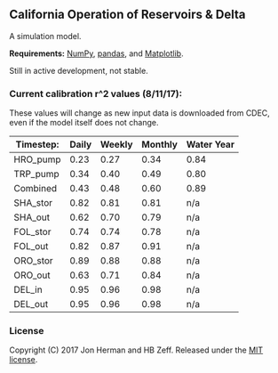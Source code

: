 ## California Operation of Reservoirs & Delta

A simulation model. 

**Requirements:** [NumPy](http://www.numpy.org/), [pandas](http://pandas.pydata.org/), and [Matplotlib](http://matplotlib.org/).

Still in active development, not stable.

### Current calibration r^2 values (8/11/17):
These values will change as new input data is downloaded from CDEC, even if the model itself does not change.

| Timestep:  | Daily | Weekly | Monthly | Water Year |
| ---------- | ----- | ------ | ------- | ---------- |
| HRO_pump | 0.23 | 0.27 | 0.34 | 0.84 |
| TRP_pump | 0.34 | 0.40 | 0.49 | 0.80 |
| Combined | 0.43 | 0.48 | 0.60 | 0.89 |
| SHA_stor | 0.82 | 0.81 | 0.81 | n/a |
| SHA_out  | 0.62 | 0.70 | 0.79 | n/a |
| FOL_stor | 0.74 | 0.74 | 0.78 | n/a |
| FOL_out  | 0.82 | 0.87 | 0.91 | n/a |
| ORO_stor | 0.89 | 0.88 | 0.88 | n/a |
| ORO_out  | 0.63 | 0.71 | 0.84 | n/a |
| DEL_in   | 0.95 | 0.96 | 0.98 | n/a |
| DEL_out  | 0.95 | 0.96 | 0.98 | n/a |

### License
Copyright (C) 2017 Jon Herman and HB Zeff. Released under the [MIT license](LICENSE.md).
